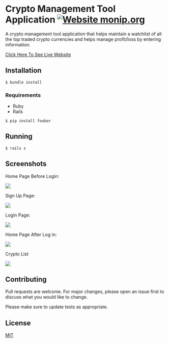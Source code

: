 # Crypto Management Tool Application [![Website monip.org](https://img.shields.io/website-up-down-green-red/http/monip.org.svg)](http://monip.org/)

A crypto management tool application that helps maintain a watchlist of all the top traded crypto currencies and helps manage profit/loss by entering information.

[Click Here To See Live Website](https://crypto-app-project.herokuapp.com/)

## Installation
`$ bundle install`

### Requirements
* Ruby
* Rails

`$ pip install foobar`

## Running

```rails
$ rails s
```

## Screenshots
Home Page Before Login:

![](https://i.imgur.com/YD3gX1x.png)

Sign Up Page: 

![](https://i.imgur.com/oiswVi8.png)

Login Page:

![](https://i.imgur.com/vnXGOzU.png)

Home Page After Log in:

![](https://i.imgur.com/4JVPMhT.png)

Crypto List

![](https://i.imgur.com/VIUEz4j.png)



## Contributing
Pull requests are welcome. For major changes, please open an issue first to discuss what you would like to change.

Please make sure to update tests as appropriate.

## License
[MIT](https://choosealicense.com/licenses/mit/)
